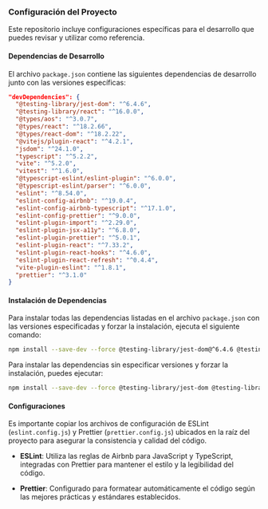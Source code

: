 ### Configuración del Proyecto

Este repositorio incluye configuraciones específicas para el desarrollo que puedes revisar y utilizar como referencia.

#### Dependencias de Desarrollo

El archivo `package.json` contiene las siguientes dependencias de desarrollo junto con las versiones específicas:

```json
"devDependencies": {
  "@testing-library/jest-dom": "^6.4.6",
  "@testing-library/react": "^16.0.0",
  "@types/aos": "^3.0.7",
  "@types/react": "^18.2.66",
  "@types/react-dom": "^18.2.22",
  "@vitejs/plugin-react": "^4.2.1",
  "jsdom": "^24.1.0",
  "typescript": "^5.2.2",
  "vite": "^5.2.0",
  "vitest": "^1.6.0",
  "@typescript-eslint/eslint-plugin": "^6.0.0",
  "@typescript-eslint/parser": "^6.0.0",
  "eslint": "^8.54.0",
  "eslint-config-airbnb": "^19.0.4",
  "eslint-config-airbnb-typescript": "^17.1.0",
  "eslint-config-prettier": "^9.0.0",
  "eslint-plugin-import": "^2.29.0",
  "eslint-plugin-jsx-a11y": "^6.8.0",
  "eslint-plugin-prettier": "^5.0.1",
  "eslint-plugin-react": "^7.33.2",
  "eslint-plugin-react-hooks": "^4.6.0",
  "eslint-plugin-react-refresh": "^0.4.4",
  "vite-plugin-eslint": "^1.8.1",
  "prettier": "^3.1.0"
}
```

#### Instalación de Dependencias

Para instalar todas las dependencias listadas en el archivo `package.json` con las versiones especificadas y forzar la instalación, ejecuta el siguiente comando:

```bash
npm install --save-dev --force @testing-library/jest-dom@^6.4.6 @testing-library/react@^16.0.0 @types/aos@^3.0.7 @types/react@^18.2.66 @types/react-dom@^18.2.22 @vitejs/plugin-react@^4.2.1 jsdom@^24.1.0 typescript@^5.2.2 vite@^5.2.0 vitest@^1.6.0 @typescript-eslint/eslint-plugin@^6.0.0 @typescript-eslint/parser@^6.0.0 eslint@^8.54.0 eslint-config-airbnb@^19.0.4 eslint-config-airbnb-typescript@^17.1.0 eslint-config-prettier@^9.0.0 eslint-plugin-import@^2.29.0 eslint-plugin-jsx-a11y@^6.8.0 eslint-plugin-prettier@^5.0.1 eslint-plugin-react@^7.33.2 eslint-plugin-react-hooks@^4.6.0 eslint-plugin-react-refresh@^0.4.4 vite-plugin-eslint@^1.8.1 prettier@^3.1.0
```

Para instalar las dependencias sin especificar versiones y forzar la instalación, puedes ejecutar:

```bash
npm install --save-dev --force @testing-library/jest-dom @testing-library/react @types/aos @types/react @types/react-dom @vitejs/plugin-react jsdom typescript vite vitest @typescript-eslint/eslint-plugin @typescript-eslint/parser eslint eslint-config-airbnb eslint-config-airbnb-typescript eslint-config-prettier eslint-plugin-import eslint-plugin-jsx-a11y eslint-plugin-prettier eslint-plugin-react eslint-plugin-react-hooks eslint-plugin-react-refresh vite-plugin-eslint prettier
```

#### Configuraciones

Es importante copiar los archivos de configuración de ESLint (`eslint.config.js`) y Prettier (`prettier.config.js`) ubicados en la raíz del proyecto para asegurar la consistencia y calidad del código.

- **ESLint**: Utiliza las reglas de Airbnb para JavaScript y TypeScript, integradas con Prettier para mantener el estilo y la legibilidad del código.

- **Prettier**: Configurado para formatear automáticamente el código según las mejores prácticas y estándares establecidos.

